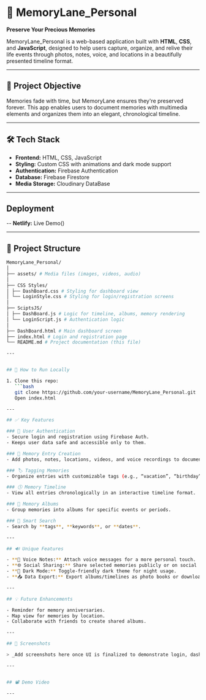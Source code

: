 # 📸 MemoryLane_Personal

**Preserve Your Precious Memories**

MemoryLane_Personal is a web-based application built with **HTML**, **CSS**, and **JavaScript**, designed to help users capture, organize, and relive their life events through photos, notes, voice, and locations in a beautifully presented timeline format.

---

## 🌟 Project Objective

Memories fade with time, but MemoryLane ensures they're preserved forever. This app enables users to document memories with multimedia elements and organizes them into an elegant, chronological timeline.

---

## 🛠️ Tech Stack

- **Frontend:**   HTML, CSS, JavaScript
- **Styling:**   Custom CSS with animations and dark mode support
- **Authentication:**    Firebase Authentication
- **Database:**     Firebase Firestore
- **Media Storage:**   Cloudinary DataBase

---

## Deployment 
-- **Netlify:** Live Demo()


---
## 📁 Project Structure

```bash
MemoryLane_Personal/
│
├── assets/ # Media files (images, videos, audio)
│
├── CSS Styles/
│ ├── DashBoard.css # Styling for dashboard view
│ └── LoginStyle.css # Styling for login/registration screens
│
├── SciptsJS/
│ ├── DashBoard.js # Logic for timeline, albums, memory rendering
│ └── LoginScript.js # Authentication logic
│
├── DashBoard.html # Main dashboard screen
├── index.html # Login and registration page
└── README.md # Project documentation (this file)

---


## 🚀 How to Run Locally

1. Clone this repo:
   ```bash
   git clone https://github.com/your-username/MemoryLane_Personal.git
   Open index.html 

---

## ✅ Key Features

### 🔐 User Authentication
- Secure login and registration using Firebase Auth.
- Keeps user data safe and accessible only to them.

### 📝 Memory Entry Creation
- Add photos, notes, locations, videos, and voice recordings to document memories.

### 🏷️ Tagging Memories
- Organize entries with customizable tags (e.g., “vacation”, “birthday”).

### 🕓 Memory Timeline
- View all entries chronologically in an interactive timeline format.

### 📁 Memory Albums
- Group memories into albums for specific events or periods.

### 🔎 Smart Search
- Search by **tags**, **keywords**, or **dates**.

---

## 🔊 Unique Features

- **🎤 Voice Notes:** Attach voice messages for a more personal touch.
- **🌐 Social Sharing:** Share selected memories publicly or on social media.
- **🌙 Dark Mode:** Toggle-friendly dark theme for night usage.
- **📤 Data Export:** Export albums/timelines as photo books or downloadable files.

---

## 💡 Future Enhancements

- Reminder for memory anniversaries.
- Map view for memories by location.
- Collaborate with friends to create shared albums.

---

## 📸 Screenshots

> _Add screenshots here once UI is finalized to demonstrate login, dashboard, and timeline._

---


## 📽️ Demo Video 

---